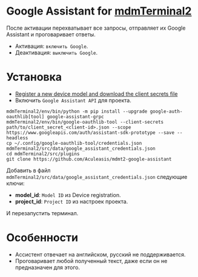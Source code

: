 # Google Assistant for [mdmTerminal2](https://github.com/Aculeasis/mdmTerminal2)
После активации перехватывает все запросы, отправляет их Google Assistant и проговаривает ответы.
- Активация: `включить Google`.
- Деактивация: `выключить Google`.

# Установка
- [Register a new device model and download the client secrets file](https://developers.google.com/assistant/sdk/guides/service/python/embed/register-device)
- Включить `Google Assistant API` для проекта.

```
mdmTerminal2/env/bin/python -m pip install --upgrade google-auth-oauthlib[tool] google-assistant-grpc
mdmTerminal2/env/bin/google-oauthlib-tool --client-secrets path/to/client_secret_<client-id>.json --scope https://www.googleapis.com/auth/assistant-sdk-prototype --save --headless
cp ~/.config/google-oauthlib-tool/credentials.json mdmTerminal2/src/data/google_assistant_credentials.json
cd mdmTerminal2/src/plugins
git clone https://github.com/Aculeasis/mdmt2-google-assistant
```
Добавить в файл `mdmTerminal2/src/data/google_assistant_credentials.json` следующие ключи:
- **model_id**:  `Model ID` из Device registration.
- **project_id**: `Project ID` из настроек проекта.

И перезапустить терминал.

# Особенности
- Ассистент отвечает на английском, русский не поддерживается.
- Проговаривает любой полученный текст, даже если он не предназначен для этого.
